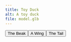 ```yaml
---
title: Toy Duck
alt: A toy duck
file: model.glb
---
```


<button class="Hotspot" slot="hotspot-3" data-position="0.034086908507172255m 0.035633058045035026m 0.0008323315838707837m" data-normal="0.11076220205426575m 0.9733893287613071m 0.2006114384817127m" data-visibility-attribute="visible">
        <div class="HotspotAnnotation">The Beak</div>
    </button><button class="Hotspot" slot="hotspot-4" data-position="-0.0077982119614389955m -0.008128374324366697m -0.034137767670381604m" data-normal="-0.2165819895695754m 0.2073173991125989m -0.9539977661500428m" data-visibility-attribute="visible">
        <div class="HotspotAnnotation">A Wing</div>
    </button><button class="Hotspot" slot="hotspot-5" data-position="-0.04329843722003483m 0.011786457618276569m 0.0029983665888340706m" data-normal="-0.7752145503176167m 0.6212154023517756m 0.11460290073456728m" data-visibility-attribute="visible">
        <div class="HotspotAnnotation">The Tail</div>
    </button>